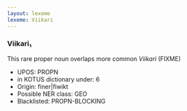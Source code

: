 ```yaml
---
layout: lexeme
lexeme: Viikari
---
```


###  Viikari₁

This rare proper noun overlaps more common *Viikari* (FIXME)
* UPOS:  PROPN
* in KOTUS dictionary under:  6
* Origin:  finer|fiwikt
* Possible NER class:  GEO
* Blacklisted:  PROPN-BLOCKING

